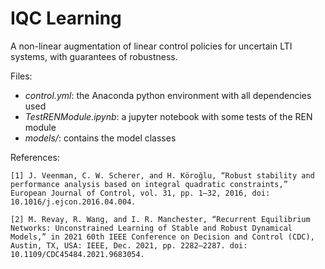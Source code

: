 # IQC Learning

A non-linear augmentation of linear control policies for uncertain LTI systems, with guarantees of robustness.

Files:
* *control.yml*: the Anaconda python environment with all dependencies used
* *TestRENModule.ipynb*: a jupyter notebook with some tests of the REN module
* *models/*: contains the model classes

References:

	[1] J. Veenman, C. W. Scherer, and H. Köroğlu, “Robust stability and performance analysis based on integral quadratic constraints,” European Journal of Control, vol. 31, pp. 1–32, 2016, doi: 10.1016/j.ejcon.2016.04.004.

    [2] M. Revay, R. Wang, and I. R. Manchester, “Recurrent Equilibrium Networks: Unconstrained Learning of Stable and Robust Dynamical Models,” in 2021 60th IEEE Conference on Decision and Control (CDC), Austin, TX, USA: IEEE, Dec. 2021, pp. 2282–2287. doi: 10.1109/CDC45484.2021.9683054.
